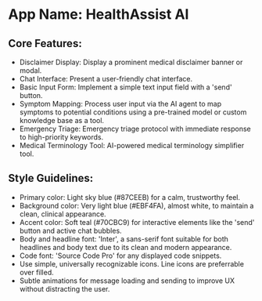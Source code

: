 # **App Name**: HealthAssist AI

## Core Features:

- Disclaimer Display: Display a prominent medical disclaimer banner or modal.
- Chat Interface: Present a user-friendly chat interface.
- Basic Input Form: Implement a simple text input field with a 'send' button.
- Symptom Mapping: Process user input via the AI agent to map symptoms to potential conditions using a pre-trained model or custom knowledge base as a tool.
- Emergency Triage: Emergency triage protocol with immediate response to high-priority keywords.
- Medical Terminology Tool: AI-powered medical terminology simplifier tool.

## Style Guidelines:

- Primary color: Light sky blue (#87CEEB) for a calm, trustworthy feel.
- Background color: Very light blue (#EBF4FA), almost white, to maintain a clean, clinical appearance.
- Accent color: Soft teal (#70CBC9) for interactive elements like the 'send' button and active chat bubbles.
- Body and headline font: 'Inter', a sans-serif font suitable for both headlines and body text due to its clean and modern appearance.
- Code font: 'Source Code Pro' for any displayed code snippets.
- Use simple, universally recognizable icons.  Line icons are preferrable over filled.
- Subtle animations for message loading and sending to improve UX without distracting the user.